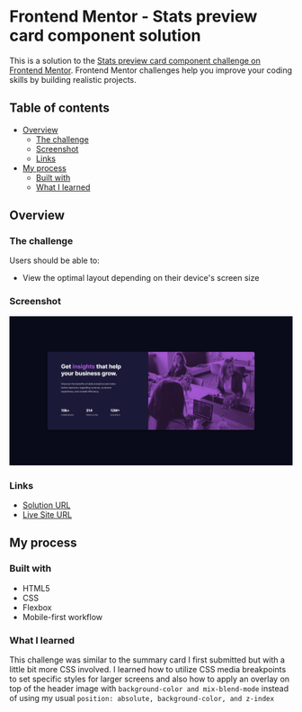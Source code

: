 # Frontend Mentor - Stats preview card component solution

This is a solution to the [Stats preview card component challenge on Frontend Mentor](https://www.frontendmentor.io/challenges/stats-preview-card-component-8JqbgoU62). Frontend Mentor challenges help you improve your coding skills by building realistic projects. 

## Table of contents

- [Overview](#overview)
  - [The challenge](#the-challenge)
  - [Screenshot](#screenshot)
  - [Links](#links)
- [My process](#my-process)
  - [Built with](#built-with)
  - [What I learned](#what-i-learned)

## Overview

### The challenge

Users should be able to:

- View the optimal layout depending on their device's screen size

### Screenshot

![](./images/screenshot.png)

### Links

- [Solution URL](https://github.com/jma26/Stats-Preview-Card-FE-Mentor-2)
- [Live Site URL](https://jma26.github.io/Stats-Preview-Card-FE-Mentor-2/)

## My process

### Built with

- HTML5
- CSS
- Flexbox
- Mobile-first workflow

### What I learned

This challenge was similar to the summary card I first submitted but with a little bit more CSS involved. I learned how to utilize CSS media breakpoints to set specific styles for larger screens and also how to apply an overlay on top of the header image with ``` background-color and mix-blend-mode ``` instead of using my usual ``` position: absolute, background-color, and z-index ```